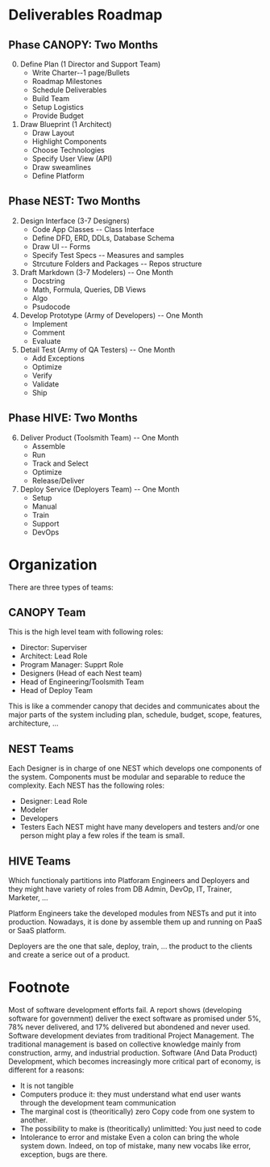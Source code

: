 
Deliverables Roadmap
===================
Phase CANOPY: Two Months
------------------------
0.  Define Plan (1 Director and Support Team)
    * Write Charter--1 page/Bullets
	* Roadmap Milestones  
	* Schedule Deliverables 
	* Build Team
	* Setup Logistics
	* Provide Budget
1.  Draw Blueprint (1 Architect)
	* Draw Layout
	* Highlight Components
	* Choose Technologies
	* Specify User View (API)
	* Draw sweamlines
	* Define Platform 

Phase NEST: Two Months
----------------------
2.  Design Interface (3-7 Designers)	
	* Code App Classes -- Class Interface
	* Define DFD, ERD, DDLs, Database Schema
	* Draw UI -- Forms
	* Specify Test Specs -- Measures and samples
	* Strcuture Folders and Packages -- Repos structure
3.  Draft Markdown (3-7 Modelers) -- One Month  
	* Docstring
	* Math, Formula, Queries, DB Views
	* Algo
	* Psudocode
4. Develop Prototype (Army of Developers) -- One Month
	* Implement
	* Comment
	* Evaluate
5.  Detail Test (Army of QA Testers) -- One Month
	* Add Exceptions
	* Optimize
	* Verify
	* Validate
	* Ship

Phase HIVE: Two Months
----------------------
6.  Deliver Product (Toolsmith Team) -- One Month
	* Assemble
	* Run
	* Track and Select
	* Optimize
	* Release/Deliver
7.  Deploy Service (Deployers Team) -- One Month
	* Setup
	* Manual
	* Train
	* Support
	* DevOps

Organization
============
There are three types of teams:
## CANOPY Team
This is the high level team with following roles:
* Director: Superviser
* Architect: Lead Role
* Program Manager: Supprt Role
* Designers (Head of each Nest team)
* Head of Engineering/Toolsmith Team
* Head of Deploy Team

This is like a commender canopy that decides and communicates about the major parts of the system including plan, schedule, budget, scope, features, architecture, ...

## NEST Teams
Each Designer is in charge of one NEST which develops one components of the system. Components must be modular and separable to reduce the complexity. Each NEST has the following roles:
* Designer: Lead Role
* Modeler
* Developers
* Testers
Each NEST might have many developers and testers and/or one person might play a few roles if the team is small.

## HIVE Teams
Which functionaly partitions into Platforam Engineers and Deployers and they might have variety of roles from DB Admin, DevOp, IT, Trainer, Marketer, ...

Platform Engineers take the developed modules from NESTs and put it into production. Nowadays, it is done by assemble them up and running on PaaS or SaaS platform.

Deployers are the one that sale, deploy, train, ... the product to the clients and create a serice out of a product.

Footnote
=======
Most of software development efforts fail. A report shows (developing software for government) deliver the exect software as promised under 5%, 78% never delivered, and 17% delivered but abondened and never used. Software development deviates from traditional Project Management. The traditional management is based on collective knowledge mainly from construction, army, and industrial production. Software (And Data Product) Development, which becomes increasingly more critical part of economy, is different for a reasons: 
- It is not tangible 
- Computers produce it:
	they must understand what end user wants through the development team communication
- The marginal cost is (theoritically) zero
	Copy code from one system to another.
- The possibility to make is (theoritically) unlimitted:
	You just need to code
- Intolerance to error and mistake
	Even a colon can bring the whole system down. Indeed, on top of mistake, many new vocabs like error, exception, bugs are there.

